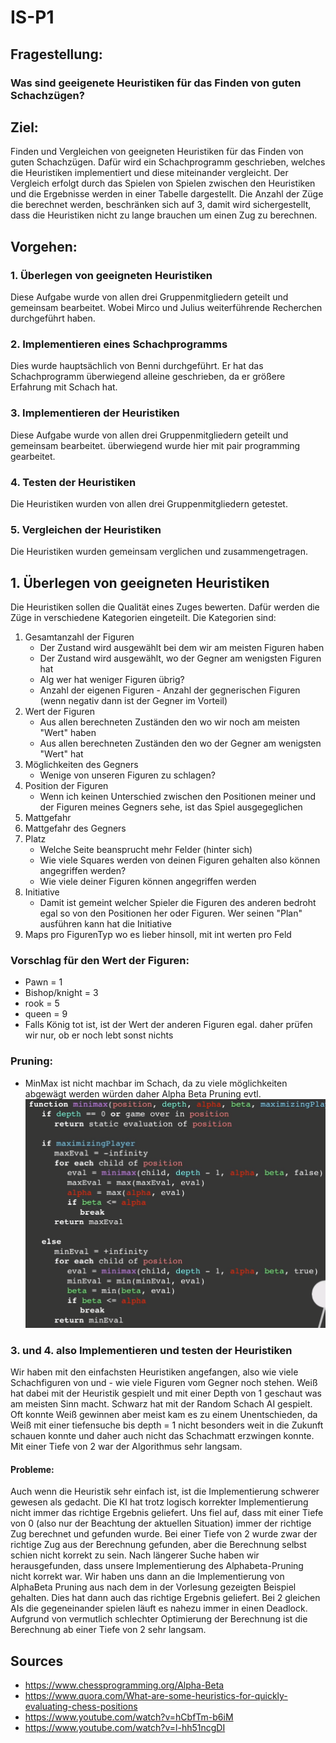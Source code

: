 # IS-P1



## Fragestellung:

### Was sind geeigenete Heuristiken für das Finden von guten Schachzügen?

## Ziel:
Finden und Vergleichen von geeigneten Heuristiken für das Finden von guten Schachzügen.
Dafür wird ein Schachprogramm geschrieben, welches die Heuristiken implementiert und diese miteinander vergleicht.
Der Vergleich erfolgt durch das Spielen von Spielen zwischen den Heuristiken und die Ergebnisse werden in einer Tabelle dargestellt.
Die Anzahl der Züge die berechnet werden, beschränken sich auf 3, damit wird sichergestellt, dass die Heuristiken nicht zu lange brauchen um einen Zug zu berechnen.


## Vorgehen:
### 1. Überlegen von geeigneten Heuristiken
Diese Aufgabe wurde von allen drei Gruppenmitgliedern geteilt und gemeinsam bearbeitet. Wobei Mirco und Julius weiterführende Recherchen durchgeführt haben.
### 2. Implementieren eines Schachprogramms
Dies wurde hauptsächlich von Benni durchgeführt. Er hat das Schachprogramm überwiegend alleine geschrieben, da er größere Erfahrung mit Schach hat.
### 3. Implementieren der Heuristiken
Diese Aufgabe wurde von allen drei Gruppenmitgliedern geteilt und gemeinsam bearbeitet. überwiegend wurde hier mit pair programming gearbeitet.
### 4. Testen der Heuristiken
Die Heuristiken wurden von allen drei Gruppenmitgliedern getestet. 
### 5. Vergleichen der Heuristiken
Die Heuristiken wurden gemeinsam verglichen und zusammengetragen.

## 1. Überlegen von geeigneten Heuristiken

Die Heuristiken sollen die Qualität eines Zuges bewerten. Dafür werden die Züge in verschiedene Kategorien eingeteilt. Die Kategorien sind:
1. Gesamtanzahl der Figuren
   - Der Zustand wird ausgewählt bei dem wir am meisten Figuren haben
   - Der Zustand wird ausgewählt, wo der Gegner am wenigsten Figuren hat
   - Alg wer hat weniger Figuren übrig?
   - Anzahl der eigenen Figuren - Anzahl der gegnerischen Figuren (wenn negativ dann ist der Gegner im Vorteil)
2. Wert der Figuren
   - Aus allen berechneten Zuständen den wo wir noch am meisten "Wert" haben
   - Aus allen berechneten Zuständen den wo der Gegner am wenigsten "Wert" hat
3. Möglichkeiten des Gegners
   - Wenige von unseren Figuren zu schlagen?
4. Position der Figuren
   - Wenn ich keinen Unterschied zwischen den Positionen meiner und der Figuren meines Gegners sehe, ist das Spiel ausgegeglichen
5. Mattgefahr 
6. Mattgefahr des Gegners 
7. Platz
   - Welche Seite beansprucht mehr Felder (hinter sich)
   - Wie viele Squares werden von deinen Figuren gehalten also können angegriffen werden?
   - Wie viele deiner Figuren können angegriffen werden
8. Initiative
   - Damit ist gemeint welcher Spieler die Figuren des anderen bedroht egal so von den Positionen her oder Figuren. Wer seinen "Plan" ausführen kann hat die Initiative
9. Maps pro FigurenTyp wo es lieber hinsoll, mit int werten pro Feld

### Vorschlag für den Wert der Figuren:
- Pawn = 1
- Bishop/knight = 3
- rook = 5
- queen = 9
- Falls König tot ist, ist der Wert der anderen Figuren egal. daher prüfen wir nur, ob er noch lebt sonst nichts

### Pruning:
- MinMax ist nicht machbar im Schach, da zu viele möglichkeiten abgewägt werden würden
daher Alpha Beta Pruning evtl.
![](./rsc/2022-10-16%2012_50_08-Window.png)

### 3. und 4. also Implementieren und testen der Heuristiken
Wir haben mit den einfachsten Heuristiken angefangen, also wie viele Schachfiguren von und - wie viele Figuren vom Gegner 
noch stehen.
Weiß hat dabei mit der Heuristik gespielt und mit einer Depth von 1 geschaut was am meisten Sinn macht.
Schwarz hat mit der Random Schach AI gespielt. Oft konnte Weiß gewinnen aber meist kam es zu einem Unentschieden, da Weiß mit einer
tiefensuche bis depth = 1 nicht besonders weit in die Zukunft schauen konnte und daher auch nicht das Schachmatt erzwingen konnte.
Mit einer Tiefe von 2 war der Algorithmus sehr langsam.

#### Probleme:
Auch wenn die Heuristik sehr einfach ist, ist die Implementierung schwerer gewesen als gedacht. Die KI hat trotz
logisch korrekter Implementierung nicht immer das richtige Ergebnis geliefert. Uns fiel auf, dass mit einer Tiefe von 0 (also nur der
Beachtung der aktuellen Situation) immer der richtige Zug berechnet und gefunden wurde. Bei einer Tiefe von 2
wurde zwar der richtige Zug aus der Berechnung gefunden, aber
die Berechnung selbst schien nicht korrekt zu sein. Nach längerer Suche haben wir herausgefunden, dass unsere Implementierung des
Alphabeta-Pruning nicht korrekt war. Wir haben uns dann an die Implementierung von AlphaBeta Pruning aus nach dem in der Vorlesung gezeigten Beispiel gehalten. Dies hat dann auch das richtige Ergebnis geliefert.
Bei 2 gleichen AIs die gegeneinander spielen läuft es nahezu immer in einen Deadlock.
Aufgrund von vermutlich schlechter Optimierung der Berechnung ist die Berechnung ab einer Tiefe von 2 sehr langsam.

## Sources
- https://www.chessprogramming.org/Alpha-Beta
- https://www.quora.com/What-are-some-heuristics-for-quickly-evaluating-chess-positions
- https://www.youtube.com/watch?v=hCbfTm-b6iM
- https://www.youtube.com/watch?v=l-hh51ncgDI
